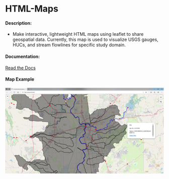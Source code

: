 # HTML-Maps
#### Description:
+ Make interactive, lightweight HTML maps using leaflet to share geospatial data. Currently, this map is used to visualize USGS gauges, HUCs, and stream flowlines for specific study domain.

#### Documentation:     
[Read the Docs](docs/index.md)
<br>  
#### Map Example

![Example_screenshot](/docs/images/example_screenshot.PNG)